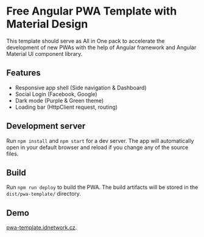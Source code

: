 # Free Angular PWA Template with Material Design

This template should serve as All in One pack to accelerate the development of new PWAs with the help of Angular framework and Angular Material UI component library.

## Features

- Responsive app shell (Side navigation & Dashboard)
- Social Login (Facebook, Google)
- Dark mode (Purple & Green theme)
- Loading bar (HttpClient request, routing)

## Development server

Run `npm install` and `npm start` for a dev server. The app will automatically open in your default browser and reload if you change any of the source files.

## Build

Run `npm run deploy` to build the PWA. The build artifacts will be stored in the `dist/pwa-template/` directory.

## Demo

[pwa-template.idnetwork.cz](https://pwa-template.idnetwork.cz).
